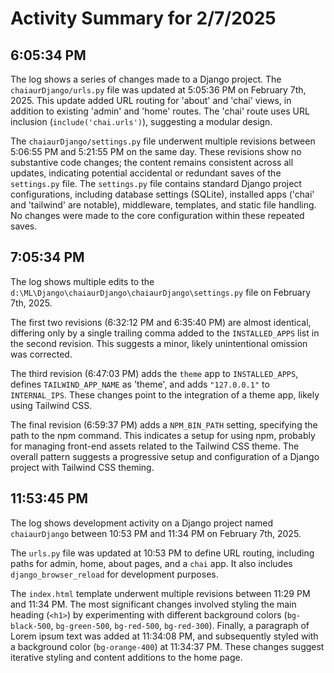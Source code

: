 # Activity Summary for 2/7/2025

## 6:05:34 PM
The log shows a series of changes made to a Django project.  The `chaiaurDjango/urls.py` file was updated at 5:05:36 PM on February 7th, 2025.  This update added URL routing for 'about' and 'chai' views, in addition to existing 'admin' and 'home' routes.  The 'chai' route uses URL inclusion (`include('chai.urls')`), suggesting a modular design.


The `chaiaurDjango/settings.py` file underwent multiple revisions between 5:06:55 PM and 5:21:55 PM on the same day.  These revisions show no substantive code changes; the content remains consistent across all updates, indicating potential accidental or redundant saves of the `settings.py` file.  The `settings.py` file contains standard Django project configurations, including database settings (SQLite), installed apps ('chai' and 'tailwind' are notable), middleware, templates, and static file handling.  No changes were made to the core configuration within these repeated saves.


## 7:05:34 PM
The log shows multiple edits to the `d:\ML\Django\chaiaurDjango\chaiaurDjango\settings.py` file on February 7th, 2025.

The first two revisions (6:32:12 PM and 6:35:40 PM) are almost identical, differing only by a single trailing comma added to the `INSTALLED_APPS` list in the second revision. This suggests a minor, likely unintentional omission was corrected.

The third revision (6:47:03 PM) adds the `theme` app to `INSTALLED_APPS`, defines `TAILWIND_APP_NAME` as 'theme', and adds `"127.0.0.1"` to `INTERNAL_IPS`. These changes point to the integration of a theme app, likely using Tailwind CSS.


The final revision (6:59:37 PM) adds a `NPM_BIN_PATH` setting, specifying the path to the npm command. This indicates a setup for using npm, probably for managing front-end assets related to the Tailwind CSS theme.  The overall pattern suggests a progressive setup and configuration of a Django project with Tailwind CSS theming.


## 11:53:45 PM
The log shows development activity on a Django project named `chaiaurDjango` between 10:53 PM and 11:34 PM on February 7th, 2025.

The `urls.py` file was updated at 10:53 PM to define URL routing, including paths for admin, home, about pages, and a `chai` app.  It also includes `django_browser_reload` for development purposes.

The `index.html` template underwent multiple revisions between 11:29 PM and 11:34 PM.  The most significant changes involved styling the main heading (`<h1>`)  by experimenting with different background colors (`bg-black-500`, `bg-green-500`, `bg-red-500`, `bg-red-300`). Finally, a paragraph of Lorem ipsum text was added at 11:34:08 PM, and subsequently styled with a background color (`bg-orange-400`) at 11:34:37 PM.  These changes suggest iterative styling and content additions to the home page.
